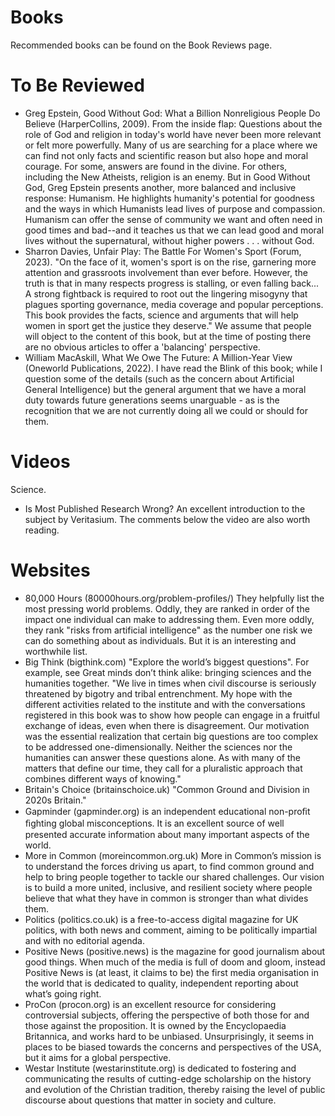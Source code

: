 # Books

Recommended books can be found on the Book Reviews page.

# To Be Reviewed

-    Greg Epstein, Good Without God: What a Billion Nonreligious People Do Believe (HarperCollins, 2009).  From the inside flap: Questions about the role of God and religion in today's world have never been more relevant or felt more powerfully. Many of us are searching for a place where we can find not only facts and scientific reason but also hope and moral courage. For some, answers are found in the divine. For others, including the New Atheists, religion is an enemy.  But in Good Without God, Greg Epstein presents another, more balanced and inclusive response: Humanism. He highlights humanity's potential for goodness and the ways in which Humanists lead lives of purpose and compassion. Humanism can offer the sense of community we want and often need in good times and bad--and it teaches us that we can lead good and moral lives without the supernatural, without higher powers . . . without God.
-    Sharron Davies, Unfair Play: The Battle For Women's Sport (Forum, 2023). "On the face of it, women's sport is on the rise, garnering more attention and grassroots involvement than ever before. However, the truth is that in many respects progress is stalling, or even falling back... A strong fightback is required to root out the lingering misogyny that plagues sporting governance, media coverage and popular perceptions. This book provides the facts, science and arguments that will help women in sport get the justice they deserve."  We assume that people will object to the content of this book, but at the time of posting there are no obvious articles to offer a 'balancing' perspective.
-    William MacAskill, What We Owe The Future: A Million-Year View (Oneworld Publications, 2022).  I have read the Blink of this book; while I question some of the details (such as the concern about Artificial General Intelligence) but the general argument that we have a moral duty towards future generations seems unarguable - as is the recognition that we are not currently doing all we could or should for them.

# Videos

Science.

-    Is Most Published Research Wrong? An excellent introduction to the subject by Veritasium.  The comments below the video are also worth reading.

# Websites

-    80,000 Hours (80000hours.org/problem-profiles/) They helpfully list the most pressing world problems.  Oddly, they are ranked in order of the impact one individual can make to addressing them.  Even more oddly, they rank "risks from artificial intelligence" as the number one risk we can do something about as individuals. But it is an interesting and worthwhile list. 
-    Big Think (bigthink.com) "Explore the world’s biggest questions".  For example, see Great minds don’t think alike: bringing sciences and the humanities together. "We live in times when civil discourse is seriously threatened by bigotry and tribal entrenchment. My hope with the different activities related to the institute and with the conversations registered in this book was to show how people can engage in a fruitful exchange of ideas, even when there is disagreement. Our motivation was the essential realization that certain big questions are too complex to be addressed one-dimensionally. Neither the sciences nor the humanities can answer these questions alone. As with many of the matters that define our time, they call for a pluralistic approach that combines different ways of knowing."
-    Britain's Choice (britainschoice.uk) "Common Ground and Division in 2020s Britain."
-    Gapminder (gapminder.org) is an independent educational non-proﬁt ﬁghting global misconceptions.  It is an excellent source of well presented accurate information about many important aspects of the world.
-    More in Common (moreincommon.org.uk) More in Common’s mission is to understand the forces driving us apart, to find common ground and help to bring people together to tackle our shared challenges. Our vision is to build a more united, inclusive, and resilient society where people believe that what they have in common is stronger than what divides them.
-    Politics (politics.co.uk) is a free-to-access digital magazine for UK politics, with both news and comment, aiming to be politically impartial and with no editorial agenda.
-    Positive News (positive.news) is the magazine for good journalism about good things.  When much of the media is full of doom and gloom, instead Positive News is (at least, it claims to be) the first media organisation in the world that is dedicated to quality, independent reporting about what’s going right.
-    ProCon (procon.org) is an excellent resource for considering controversial subjects, offering the perspective of both those for and those against the proposition.  It is owned by the Encyclopaedia Britannica, and works hard to be unbiased.  Unsurprisingly, it seems in places to be biased towards the concerns and perspectives of the USA, but it aims for a global perspective.
-    Westar Institute (westarinstitute.org) is dedicated to fostering and communicating the results of cutting-edge scholarship on the history and evolution of the Christian tradition, thereby raising the level of public discourse about questions that matter in society and culture.
    
